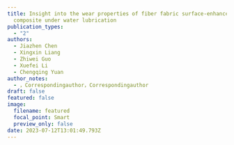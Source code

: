 ```yaml
---
title: Insight into the wear properties of fiber fabric surface-enhanced
  composite under water lubrication
publication_types:
  - "2"
authors:
  - Jiazhen Chen
  - Xingxin Liang
  - Zhiwei Guo
  - Xuefei Li
  - Chengqing Yuan
author_notes:
  - ，Correspondingauthor，Correspondingauthor
draft: false
featured: false
image:
  filename: featured
  focal_point: Smart
  preview_only: false
date: 2023-07-12T13:01:49.793Z
---
```

